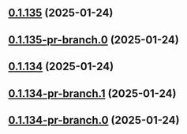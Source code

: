## [0.1.135](https://github.com/latha-414/AWS-CICD-web-app/compare/v0.1.135-pr-branch.0...v0.1.135) (2025-01-24)



## [0.1.135-pr-branch.0](https://github.com/latha-414/AWS-CICD-web-app/compare/v0.1.134...v0.1.135-pr-branch.0) (2025-01-24)



## [0.1.134](https://github.com/latha-414/AWS-CICD-web-app/compare/v0.1.134-pr-branch.1...v0.1.134) (2025-01-24)



## [0.1.134-pr-branch.1](https://github.com/latha-414/AWS-CICD-web-app/compare/v0.1.134-pr-branch.0...v0.1.134-pr-branch.1) (2025-01-24)



## [0.1.134-pr-branch.0](https://github.com/latha-414/AWS-CICD-web-app/compare/v0.1.133...v0.1.134-pr-branch.0) (2025-01-24)



